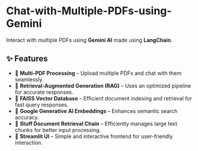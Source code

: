 # Chat-with-Multiple-PDFs-using-Gemini


Interact with multiple PDFs using **Gemini AI** made using **LangChain**.  

## ✨ Features  
- 🔹 **Multi-PDF Processing** – Upload multiple PDFs and chat with them seamlessly.  
- 🔹 **Retrieval-Augmented Generation (RAG)** – Uses an optimized pipeline for accurate responses.  
- 🔹 **FAISS Vector Database** – Efficient document indexing and retrieval for fast query responses.  
- 🔹 **Google Generative AI Embeddings** – Enhances semantic search accuracy.  
- 🔹 **Stuff Document Retrieval Chain** – Efficiently manages large text chunks for better input processing.  
- 🔹 **Streamlit UI** – Simple and interactive frontend for user-friendly interaction.  

